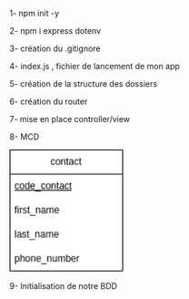 1-  npm init -y

2- npm i express dotenv

3- création du .gitignore

4- index.js ,  fichier de lancement de mon app

5- création de la structure des dossiers

6- création du router

7- mise en place controller/view

8- MCD

<img src="./MCD.png" width="200px">

9- Initialisation de notre BDD